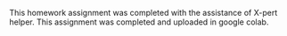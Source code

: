 This homework assignment was completed with the assistance of X-pert helper.
This assignment was completed and uploaded in google colab. 
